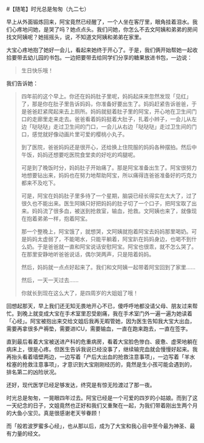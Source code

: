 #【随笔】时光总是匆匆（九二七）

早上从外面锻炼回来，阿宝竟然已经醒了，一个人坐在客厅里，眼角挂着泪水。我们心疼地问她，是哭了吗？她点点头。我们问她，你怎么不去文阿姨和弟弟的房间找文阿姨呢？她摇摇头，说，不知道文阿姨和弟弟在家里。

大宝心疼地抱了她好一会儿，看起来她终于开心了。于是，我们俩开始帮她一起收拾要带去幼儿园的书包。一边把要带去给同学们分享的糖果放进书包，一边说：

> 生日快乐哦！

我们告诉她：

> 四年前的这个早上。你还在妈妈肚子里呢，妈妈起床来忽然发现「见红」了，那是你在肚子里告诉妈妈，你准备好要出生了。妈妈赶紧告诉爸爸，于是爸爸赶紧爬起来去上厕所。妈妈就挺着肚子里的阿宝，开心地在卫生间门口的走廊里走来走去。爸爸看着妈妈挺着大肚子，扎着小辫子，一会儿从左边「哒哒哒」走过卫生间的门口，一会儿从右边「哒哒哒」走过卫生间的门口，感觉就好像动画片里可爱的樱桃小丸子。
>
> 到了医院，爸爸妈妈还是很开心，还给换上住院服的妈妈各种摆拍。然后中午饭，妈妈还想要吃医院食堂卖的好吃的鸡腿呢。
>
> 可是到了晚饭时分，妈妈肚子开始痛了。那是阿宝准备出生了。阿宝很努力地想要钻出来，妈妈也在努力地帮助阿宝，所以痛得连爸爸准备好的巧克力都来不及吃下。
>
> 可是，阿宝在妈妈肚子里多待了一个星期，脑袋已经长得实在太大了，过了很久也不能出来。医生阿姨只好把妈妈的肚子切了一个口子，把阿宝取了出来。妈妈流了很多血，被送到抢救室，输血，抢救。文阿姨也来了，就像现在抱着弟弟一样，抱着阿宝。
>
> 那一个整晚上，阿宝饿了，就想哭，文阿姨就抱着阿宝去妈妈那里喝奶。可是妈妈太虚弱了，不能喝水，只能平躺着，阿宝趴在妈妈身边，也喝不到什么奶。于是爸爸就一直和阿宝说话安慰阿宝。阿宝也很乖，就不怎么哭了。在那里安静地听爸爸说话，偶尔哭两声，只是陪着妈妈。
>
> 然后，妈妈就一点点好起来了。我们和文阿姨一起带着阿宝回到了家里……
>
> 然后，一天一天过去……
>
> 你就长到现在这么大了，是四周岁的大姐姐了哦！

回想起那天，早上我们还无知无畏地开心不已，傻呼呼地都没请父母、朋友过来帮忙。到晚上就变成大宝在手术室里忍受剧痛，我在手术室门外一遍一遍为她读着「心经」。阿宝被抱出来交给文姐后我再无暇管她，因为医生告知我大宝大出血，需要再拿很多产褥垫，需要进ICU，需要输血，一直在跑来跑去，一直在签字。

直到最后看着大宝被送进产科的危重病房，看着大宝脸色惨白、疲惫、虚荣地躺在病床上，很是心疼。但医生告诉我说已经没事了，继续输完血就会慢慢好起来。我再抬头看着墙壁两边，一边写着「产后大出血的抢救注意事项」，一边写着「羊水栓塞的抢救注意事项」，才意识到大宝刚刚经历的，竟然是生小孩可能会遇到的，排名第二的凶险状况。

还好，现代医学已经足够发达，终究是有惊无险渡过了那一夜。

时光总是匆匆，一晃眼四年过去。阿宝已经是一个可爱的四岁的小姑娘。而到了这一天纪念的日子，文姐竟然也正好和我们又重聚在一起，为我们带着刚出生两个月的大鱼小宝贝。真是很感谢老天爷眷顾！

而「般若波罗蜜多心经」，也从那以后，成为了大宝和我心目中至今最为神圣、最有力量的经文。